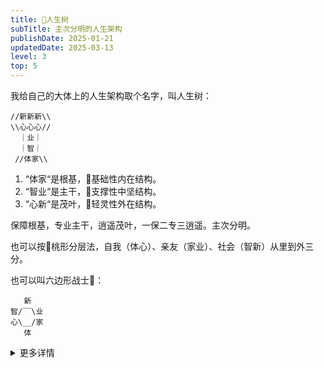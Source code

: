 ```yaml
---
title: 🌳人生树
subTitle: 主次分明的人生架构
publishDate: 2025-01-21
updatedDate: 2025-03-13
level: 3
top: 5
---
```


我给自己的大体上的人生架构取个名字，叫人生树：

```
//新新新\\
\\心心心//
  ｜业｜
  ｜智｜
 //体家\\
```

1. “体家“是根基，🤍基础性内在结构。
2. “智业“是主干，💙支撑性中坚结构。
3. “心新“是茂叶，💛轻灵性外在结构。

保障根基，专业主干，逍遥茂叶，一保二专三逍遥。主次分明。

也可以按🍑桃形分层法，自我（体心）、亲友（家业）、社会（智新）从里到外三分。

也可以叫六边形战士🐶：

```
   新
智/‾‾\业
心\__/家
   体
```

<details><summary>更多详情</summary>

六分：
1. 体：健康、体能
2. 心：心灵、道德
3. 家：家庭、政治
4. 智：智能、技术
5. 业：事业、商业、专业
6. 新：创新、创意、异态

继续六分：
1. ⭐️⭐️⭐️体
    1. 🎯健康平安
    2. 🛟轻素粗淡
    3. 📗生理知识
    4. ⛵️保健保养
    5. 🩵自然、素食、减肥
2. ⭐️⭐️心
    1. 🎯心平气和
    2. 🛟清心寡欲
    3. 📗心理知识
    4. ⛵️沟通交流
    5. 🩵自在、哲思、体验
3. ⭐️⭐️家
    1. 🎯平等安全
    2. 🛟兼爱非攻
    3. 📗文化知识
    4. ⛵️助人为乐
    5. 🩵历史、地理
4. ⭐️智
    1. 🎯谨慎平衡
    2. 🛟为道日损
    3. 📗科学知识
    4. ⛵️计算机模拟
    5. 🩵几何图形、物理时空
5. ⭐️业
    1. 🎯平稳乐业
    2. 🛟专注专业
    3. 📗信息技术
    4. ⛵️多写代码
    5. 🩵自主、教育
6. ⭐️创
    1. 🎯平复初心
    2. 🛟平易近人
    3. 📗创意理论
    4. ⛵️手工制作
    5. 🩵绘画、游戏、色彩

这段话挺有启示，可以参考：

![in-mid-out](/images/in-mid-out.jpg)

</details>
